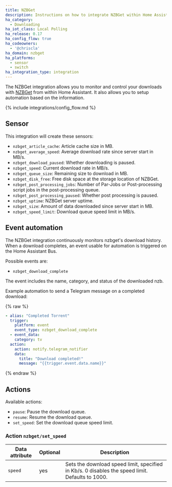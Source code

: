 ```yaml
---
title: NZBGet
description: Instructions on how to integrate NZBGet within Home Assistant.
ha_category:
  - Downloading
ha_iot_class: Local Polling
ha_release: 0.17
ha_config_flow: true
ha_codeowners:
  - '@chriscla'
ha_domain: nzbget
ha_platforms:
  - sensor
  - switch
ha_integration_type: integration
---
```


The NZBGet integration allows you to monitor and control your downloads with [NZBGet](https://nzbget.net/) from within Home Assistant. It also allows you to setup automation based on the information.

{% include integrations/config_flow.md %}

## Sensor

This integration will create these sensors:

- `nzbget_article_cache`: Article cache size in MB.
- `nzbget_average_speed`: Average download rate since server start in MB/s.
- `nzbget_download_paused`: Whether downloading is paused.
- `nzbget_speed`: Current download rate in MB/s.
- `nzbget_queue_size`: Remaining size to download in MB.
- `nzbget_disk_free`: Free disk space at the storage location of NZBGet.
- `nzbget_post_processing_jobs`: Number of Par-Jobs or Post-processing script jobs in the post-processing queue.
- `nzbget_post_processing_paused`: Whether post processing is paused.
- `nzbget_uptime`: NZBGet server uptime.
- `nzbget_size`: Amount of data downloaded since server start in MB.
- `nzbget_speed_limit`: Download queue speed limit in MB/s.

## Event automation

The NZBGet integration continuously monitors nzbget's download history. When a download completes, an event usable for automation is triggered on the Home Assistant Bus.

Possible events are:

- `nzbget_download_complete`

The event includes the name, category, and status of the downloaded nzb.

Example automation to send a Telegram message on a completed download:

{% raw %}

```yaml
- alias: "Completed Torrent"
  trigger:
    platform: event
    event_type: nzbget_download_complete
  - event_data:
    category: tv
  action:
    action: notify.telegram_notifier
    data:
      title: "Download completed!"
      message: "{{trigger.event.data.name}}"
```

{% endraw %}

## Actions

Available actions:

- `pause`: Pause the download queue.
- `resume`: Resume the download queue.
- `set_speed`: Set the download queue speed limit.

### Action `nzbget/set_speed`

| Data attribute | Optional | Description                                                                                     |
| ---------------------- | -------- | ----------------------------------------------------------------------------------------------- |
| `speed`                | yes      | Sets the download speed limit, specified in Kb/s. 0 disables the speed limit. Defaults to 1000. |
